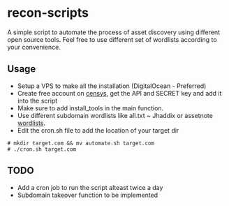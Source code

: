 # recon-scripts
A simple script to automate the process of asset discovery using different open source tools. Feel free to use different set of wordlists according to your convenience.

## Usage
- Setup a VPS to make all the installation (DigitalOcean - Preferred)
- Create free account on [censys](https://censys.io/), get the API and SECRET key and add it into the script
- Make sure to add install_tools in the main function.
- Use different subdomain wordlists like all.txt ~ Jhaddix or assetnote [wordlists](https://wordlists.assetnote.io/).
- Edit the cron.sh file to add the location of your target dir
```
# mkdir target.com && mv automate.sh target.com
# ./cron.sh target.com
```

## TODO
- Add a cron job to run the script alteast twice a day
- Subdomain takeover function to be implemented
